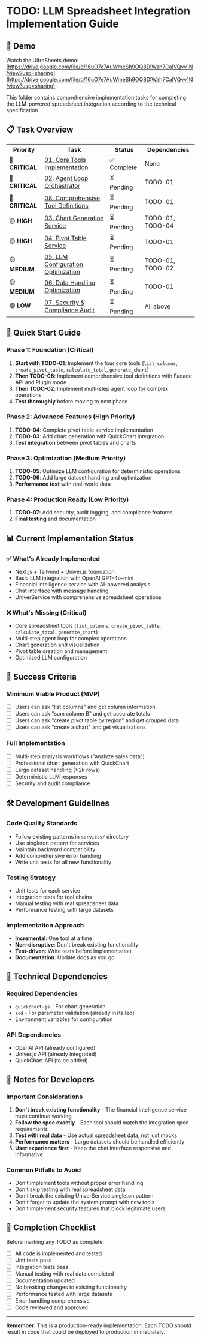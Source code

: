 # TODO: LLM Spreadsheet Integration Implementation Guide

## 🎥 Demo

Watch the UltraSheets demo: [https://drive.google.com/file/d/16uO7e7AuWmeSh9OQ8DlWah7CaIVQvv1N/view?usp=sharing](https://drive.google.com/file/d/16uO7e7AuWmeSh9OQ8DlWah7CaIVQvv1N/view?usp=sharing)

This folder contains comprehensive implementation tasks for completing the LLM-powered spreadsheet integration according to the technical specification.

## 📋 Task Overview

| Priority        | Task                                                                         | Status      | Dependencies     |
| --------------- | ---------------------------------------------------------------------------- | ----------- | ---------------- |
| 🔴 **CRITICAL** | [01. Core Tools Implementation](./01-core-tools-implementation.md)           | ✅ Complete | None             |
| 🔴 **CRITICAL** | [02. Agent Loop Orchestrator](./02-agent-loop-orchestrator.md)               | ⏳ Pending  | TODO-01          |
| 🔴 **CRITICAL** | [08. Comprehensive Tool Definitions](./08-comprehensive-tool-definitions.md) | ⏳ Pending  | TODO-01          |
| 🟡 **HIGH**     | [03. Chart Generation Service](./03-chart-generation-service.md)             | ⏳ Pending  | TODO-01, TODO-04 |
| 🟡 **HIGH**     | [04. Pivot Table Service](./04-pivot-table-service.md)                       | ⏳ Pending  | TODO-01          |
| 🟡 **MEDIUM**   | [05. LLM Configuration Optimization](./05-llm-configuration-optimization.md) | ⏳ Pending  | TODO-01, TODO-02 |
| 🟡 **MEDIUM**   | [06. Data Handling Optimization](./06-data-handling-optimization.md)         | ⏳ Pending  | TODO-01          |
| 🟢 **LOW**      | [07. Security & Compliance Audit](./07-security-compliance-audit.md)         | ⏳ Pending  | All above        |

## 🚀 Quick Start Guide

### Phase 1: Foundation (Critical)

1. **Start with TODO-01**: Implement the four core tools (`list_columns`, `create_pivot_table`, `calculate_total`, `generate_chart`)
2. **Then TODO-08**: Implement comprehensive tool definitions with Facade API and Plugin mode
3. **Then TODO-02**: Implement multi-step agent loop for complex operations
4. **Test thoroughly** before moving to next phase

### Phase 2: Advanced Features (High Priority)

1. **TODO-04**: Complete pivot table service implementation
2. **TODO-03**: Add chart generation with QuickChart integration
3. **Test integration** between pivot tables and charts

### Phase 3: Optimization (Medium Priority)

1. **TODO-05**: Optimize LLM configuration for deterministic operations
2. **TODO-06**: Add large dataset handling and optimization
3. **Performance test** with real-world data

### Phase 4: Production Ready (Low Priority)

1. **TODO-07**: Add security, audit logging, and compliance features
2. **Final testing** and documentation

## 📊 Current Implementation Status

### ✅ **What's Already Implemented**

- Next.js + Tailwind + Univer.js foundation
- Basic LLM integration with OpenAI GPT-4o-mini
- Financial intelligence service with AI-powered analysis
- Chat interface with message handling
- UniverService with comprehensive spreadsheet operations

### ❌ **What's Missing (Critical)**

- Core spreadsheet tools (`list_columns`, `create_pivot_table`, `calculate_total`, `generate_chart`)
- Multi-step agent loop for complex operations
- Chart generation and visualization
- Pivot table creation and management
- Optimized LLM configuration

## 🎯 Success Criteria

### Minimum Viable Product (MVP)

- [ ] Users can ask "list columns" and get column information
- [ ] Users can ask "sum column B" and get accurate totals
- [ ] Users can ask "create pivot table by region" and get grouped data
- [ ] Users can ask "create a chart" and get visualizations

### Full Implementation

- [ ] Multi-step analysis workflows ("analyze sales data")
- [ ] Professional chart generation with QuickChart
- [ ] Large dataset handling (>2k rows)
- [ ] Deterministic LLM responses
- [ ] Security and audit compliance

## 🛠️ Development Guidelines

### Code Quality Standards

- Follow existing patterns in `services/` directory
- Use singleton pattern for services
- Maintain backward compatibility
- Add comprehensive error handling
- Write unit tests for all new functionality

### Testing Strategy

- Unit tests for each service
- Integration tests for tool chains
- Manual testing with real spreadsheet data
- Performance testing with large datasets

### Implementation Approach

- **Incremental**: One tool at a time
- **Non-disruptive**: Don't break existing functionality
- **Test-driven**: Write tests before implementation
- **Documentation**: Update docs as you go

## 🔧 Technical Dependencies

### Required Dependencies

- `quickchart-js` - For chart generation
- `zod` - For parameter validation (already installed)
- Environment variables for configuration

### API Dependencies

- OpenAI API (already configured)
- Univer.js API (already integrated)
- QuickChart API (to be added)

## 📝 Notes for Developers

### Important Considerations

1. **Don't break existing functionality** - The financial intelligence service must continue working
2. **Follow the spec exactly** - Each tool should match the integration spec requirements
3. **Test with real data** - Use actual spreadsheet data, not just mocks
4. **Performance matters** - Large datasets should be handled efficiently
5. **User experience first** - Keep the chat interface responsive and informative

### Common Pitfalls to Avoid

- Don't implement tools without proper error handling
- Don't skip testing with real spreadsheet data
- Don't break the existing UniverService singleton pattern
- Don't forget to update the system prompt with new tools
- Don't implement security features that block legitimate users

## 🎉 Completion Checklist

Before marking any TODO as complete:

- [ ] All code is implemented and tested
- [ ] Unit tests pass
- [ ] Integration tests pass
- [ ] Manual testing with real data completed
- [ ] Documentation updated
- [ ] No breaking changes to existing functionality
- [ ] Performance tested with large datasets
- [ ] Error handling comprehensive
- [ ] Code reviewed and approved

---

**Remember**: This is a production-ready implementation. Each TODO should result in code that could be deployed to production immediately.
